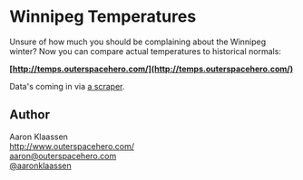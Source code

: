 # Winnipeg Temperatures

Unsure of how much you should be complaining about the Winnipeg winter? Now you can compare actual temperatures to historical normals:

**[http://temps.outerspacehero.com/](http://temps.outerspacehero.com/)**

Data's coming in via [a scraper](https://github.com/aaronklaassen/normals_scraper).

## Author

Aaron Klaassen  
http://www.outerspacehero.com/  
aaron@outerspacehero.com  
[@aaronklaassen](https://www.twitter.com/aaronklaassen/)